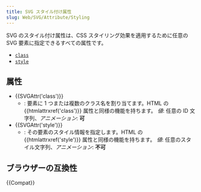 ```yaml
---
title: SVG スタイル付け属性
slug: Web/SVG/Attribute/Styling
---
```


SVG のスタイル付け属性は、CSS スタイリング効果を適用するために任意の SVG 要素に指定できるすべての属性です。

- [`class`](#attr-class)
- [`style`](#attr-style)

## 属性

- {{SVGAttr('class')}}
  - : 要素に 1 つまたは複数のクラス名を割り当てます。HTML の {{htmlattrxref('class')}} 属性と同様の機能を持ちます。
    *値*: 任意の ID 文字列、*アニメーション*: **可**
- {{SVGAttr('style')}}
  - : その要素のスタイル情報を指定します。HTML の {{htmlattrxref('style')}} 属性と同様の機能を持ちます。
    *値*: 任意のスタイル文字列、*アニメーション*: **不可**

## ブラウザーの互換性

{{Compat}}
